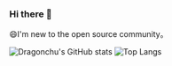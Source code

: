 ### Hi there 👋

<!--
**Dragonchu/Dragonchu** is a ✨ _special_ ✨ repository because its `README.md` (this file) appears on your GitHub profile.

Here are some ideas to get you started:

- 🔭 I’m currently working on ...
- 🌱 I’m currently learning ...
- 👯 I’m looking to collaborate on ...
- 🤔 I’m looking for help with ...
- 💬 Ask me about ...
- 📫 How to reach me: ...
- 😄 Pronouns: ...
- ⚡ Fun fact: ...
-->

😄I'm new to the open source community。

![Dragonchu's GitHub stats](https://github-readme-stats.vercel.app/api?username=Dragonchu&show_icons=true&count_private=true)
![Top Langs](https://github-readme-stats.vercel.app/api/top-langs/?username=Dragonchu&exclude_repo=MyTwitter,littleScheduler)
